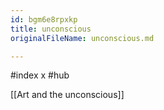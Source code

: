 ```yaml
---
id: bgm6e8rpxkp
title: unconscious
originalFileName: unconscious.md

---
```


#index
x
#hub

[[Art and the unconscious]]
